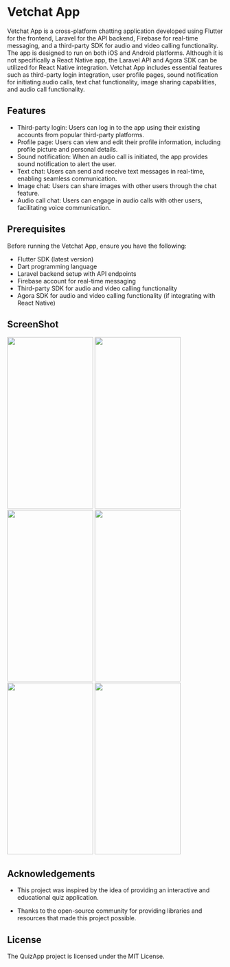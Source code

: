 
# Vetchat App

Vetchat App is a cross-platform chatting application developed using Flutter for the frontend, Laravel for the API backend, Firebase for real-time messaging, and a third-party SDK for audio and video calling functionality. The app is designed to run on both iOS and Android platforms. Although it is not specifically a React Native app, the Laravel API and Agora SDK can be utilized for React Native integration. Vetchat App includes essential features such as third-party login integration, user profile pages, sound notification for initiating audio calls, text chat functionality, image sharing capabilities, and audio call functionality.


## Features

- Third-party login: Users can log in to the app using their existing accounts from popular third-party platforms.
- Profile page: Users can view and edit their profile information, including profile picture and personal details.
- Sound notification: When an audio call is initiated, the app provides sound notification to alert the user.
- Text chat: Users can send and receive text messages in real-time, enabling seamless communication.
- Image chat: Users can share images with other users through the chat feature.
- Audio call chat: Users can engage in audio calls with other users, facilitating voice communication.

## Prerequisites

Before running the Vetchat App, ensure you have the following:

- Flutter SDK (latest version)
- Dart programming language
- Laravel backend setup with API endpoints
- Firebase account for real-time messaging
- Third-party SDK for audio and video calling functionality
- Agora SDK for audio and video calling functionality (if integrating with React Native)

## ScreenShot

<img src="https://github.com/Pankaj0405/VetChat-Flutter-App/assets/91046820/58a43640-a6c6-4f6b-a246-8190601b626a" height="400" width="200">
<img src="https://github.com/Pankaj0405/VetChat-Flutter-App/assets/91046820/7b995ee9-cb85-4f42-aa3d-f59c207a6381" height="400" width="200">
<img src="https://github.com/Pankaj0405/VetChat-Flutter-App/assets/91046820/0afc20b0-7ffb-4708-9cd3-9e1f462f0cdc" height="400" width="200">
<img src="https://github.com/Pankaj0405/VetChat-Flutter-App/assets/91046820/603686dd-cd39-4f39-aa62-7ed36eff348c" height="400" width="200">
<img src="https://github.com/Pankaj0405/VetChat-Flutter-App/assets/91046820/8adc2b2a-0891-4315-aa65-a87b9ce9c752" height="400" width="200">
<img src="https://github.com/Pankaj0405/VetChat-Flutter-App/assets/91046820/123afabb-235a-4a54-95ab-ec5581faad1b" height="400" width="200">


## Acknowledgements

 - This project was inspired by the idea of providing an interactive and educational quiz application.

- Thanks to the open-source community for providing libraries and resources that made this project possible.

## License

The QuizApp project is licensed under the MIT License.

